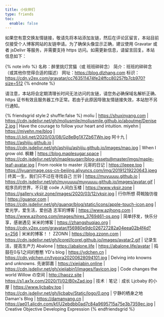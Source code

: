 ```yaml
---
title: 小伙伴们
type: friends
toc:
  enable: false
---
```


<!-- CSS Code -->
<style>
@media(prefers-color-scheme:dark){.link-grid-2 .link-item{background:#34495e;} .link-grid-2 .link-cover{opacity:.75;}}
</style>
<!-- CSS Code End -->

如果您有意交换友情链接，敬请先将本站添加友链，然后在评论区留言，本站目前仅接受个人博客网站的友链申请。为了确保头像显示正确，建议使用 Gravatar 或者 jsDelivr 等服务，并需要支持 https 访问。如需更新信息，请留言回复。本站信息如下：

{% note info %}
名称：醉里挑灯赏猫（或 班班碎碎念）
简介：班班的碎碎念（或其他你觉得合适的描述） 
网址：https://blog.dlzhang.com
标识：https://cdn.v2ex.com/gravatar/cc763511474fe24ffcc80257fb7cb970?size=512
{% endnote %}

请注意，本站将会定期清理长时间无法访问的友链，请您务必确保域名解析正确、https 证书有效且服务器工作正常。若由于此原因导致友情链接失效，本站恕不另行通知。

{% friendsgrid style:2 shuffle:false %}
moliu | https://shuxinyang.com | https://cdn.jsdelivr.net/gh/moliusmile/moliusmile.github.io/aboutme/Denise2.jpg | Have the courage to follow your heart and intuition.
miyehn | https://miyehn.me/blog | https://i.loli.net/2020/03/08/Gz8eBg1X7Zb6TWn.jpg
阿十九 | https://ashijiu.github.io | https://cdn.jsdelivr.net/gh/ashijiu/ashijiu.github.io/images/mao.jpg | When I grow old.
枫糖 | https://blog.maplesugar.space | https://cdn.jsdelivr.net/gh/maplesugarr/blog-assets@master/imgs/maple-leaf-avatar.jpg | From rookie to master
元哥的日记 | https://leeee.top | https://liyuanimage.oss-cn-beijing.aliyuncs.com/img/20191219220643.jpeg | 终其一生，我们只不过在寻找自己
兰铃 | https://muyuuuu.github.io | https://cdn.jsdelivr.net/gh/muyuuuu/muyuuuu.github.io/images/avatar.gif | 程序员的世界，不只是 code
人间白玉楼 | https://www.vksir.zone | https://gallery.vksir.zone/images/2020/03/12/vksir.jpg | 行你所想
荷戟独彷徨 | https://guanqr.com | https://cdn.jsdelivr.net/gh/guanqr/blog/static/icons/apple-touch-icon.png | 爱光学，爱生活，爱创造
志军的博客 | https://www.azjhong.com | https://www.azjhong.com/images/hires_3769461-os.png | 简单抒发，快乐分享，感谢遇见
米米的博客 | https://zhangshuqiao.org | https://cdn.v2ex.com/gravatar/f56980e9dc026727282a04eea02b4f4d?s=256 | 米米的博客！！
ZZONN | https://blog.zzonn.com | https://cdn.jsdelivr.net/gh/lcorel/lcorel.github.io/images/avatar2.gif | 记录生活，提高生产力
Abalone | https://abalone.life | https://abalone.life/avatar | 捣鼓在0与1之间的憨憨
YD's blog | https://ydchen.cn | https://cdn.ydchen.cn/typora20200628094101.jpg | Delving into knowns and unknowns.
先谢郭嘉 | https://xiejiabin.online | https://cdn.jsdelivr.net/gh/xiejiabin1/images/favicon.jpg | Code changes the world
Willow の空间 | http://haozz.site | https://s1.ax1x.com/2020/11/02/B0xZad.jpg | 技术｜笔记｜成长
Ljcbaby 的小屋 | https://www.ljcbaby.top | https://cdn.jsdelivr.net/gh/ljcbaby/Static/logo/0.png | 宁静的栖身之地
Daman's Blog | https://damanyang.cn | https://ae01.alicdn.com/kf/U2ebdbb0ad7c84a9695715a75e3b7359ec.jpg | Creative Objective Developing Expression
{% endfriendsgrid %}